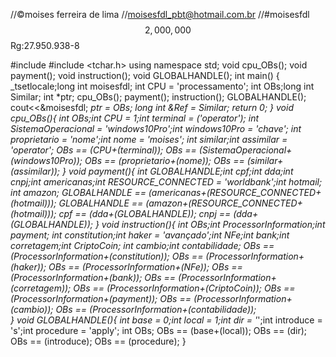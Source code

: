 //©moises ferreira de lima
//moisesfdl_pbt@hotmail.com.br
//#moisesfdl$$2,000,000$$Rg:27.950.938-8


#include <iostream>
#include <tchar.h>
using namespace std;
void cpu_OBs();
void payment();
void instruction();
void GLOBALHANDLE();
int main()
{
	_tsetlocale;long int moisesfdl;
		int CPU = 'processamento';
		int OBs;long int Similar;
		int *ptr;
		cpu_OBs();
		payment();
		instruction();
		GLOBALHANDLE();
		cout<<&moisesfdl;
		*ptr = OBs;
		 long int &Ref = Similar;
		return 0;
}
void cpu_OBs(){
	int OBs;int CPU = 1;int terminal = ('operator');
	int SistemaOperacional = 'windows10Pro';int windows10Pro = 'chave';
	int proprietario = 'nome';int nome = 'moises';
	int similar;int assimilar = 'operator';
	OBs == (CPU+(terminal));
	OBs == (SistemaOperacional+(windows10Pro));
	OBs == (proprietario+(nome));
	OBs == (similar+(assimilar));
}
void payment(){
	int GLOBALHANDLE;int cpf;int dda;int cnpj;int americanas;int RESOURCE_CONNECTED = 'worldbank';int hotmail;
	int amazon;
	GLOBALHANDLE == (americanas+(RESOURCE_CONNECTED+(hotmail)));
	GLOBALHANDLE == (amazon+(RESOURCE_CONNECTED+(hotmail)));
	cpf == (dda+(GLOBALHANDLE));
	cnpj == (dda+(GLOBALHANDLE));
}
void instruction(){
	int OBs;int ProcessorInformation;int payment;
	int constitution;int haker = 'avançado';int NFe;int bank;int corretagem;int CriptoCoin;
	int cambio;int contabilidade;
	OBs == (ProcessorInformation+(constitution));
	OBs == (ProcessorInformation+(haker));
	OBs == (ProcessorInformation+(NFe));
	OBs == (ProcessorInformation+(bank));
	OBs == (ProcessorInformation+(corretagem));
	OBs == (ProcessorInformation+(CriptoCoin));
	OBs == (ProcessorInformation+(payment));
	OBs == (ProcessorInformation+(cambio));	
	OBs == (ProcessorInformation+(contabilidade));	
}
void GLOBALHANDLE(){
	int base = 0;int local = 1;int dir = '*';int introduce = 's';int procedure = 'apply';
	int OBs;
	OBs == (base+(local));
	OBs == (dir);
	OBs == (introduce);
	OBs == (procedure);
}

